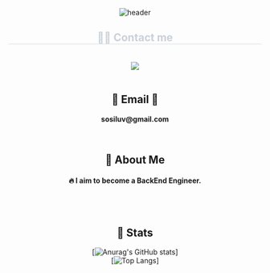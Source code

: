 <div align= "center">
  
  <!--Header-->
  ![header](https://capsule-render.vercel.app/api?type=waving&color=gradient&height=300&section=header&text=Good%20to%20see%20you%20%F0%9F%A4%97)
  
</div>
<div align= "center">
    <h2 style="border-bottom: 1px solid #d8dee4; color: #c9d1d9;"> 🧑‍💻 Contact me </h2> <br> 
    <div align= "center"> 
    <a href="mailto:sosiluv@gmail.com"> <img src="https://img.shields.io/badge/Gmail-EA4335?style=flat&logo=Gmail&logoColor=white&link=mailto:sosiluv@gmail.com"> </a>
</div><br>
  <h2 align="center">📧 Email 📧</h2>
  <p align="center">
    <Strong> sosiluv@gmail.com </Strong>
  </p><br>  
  <!--Body-->
  
  ## 👀 About Me
  #### :fire: I aim to become a BackEnd Engineer.<br/>
  <br/>
  <br/>
 
  ## 🤔 Stats
  [![Anurag's GitHub stats](https://github-readme-stats.vercel.app/api?username=sosiluv)]
  <br/>
  [![Top Langs](https://github-readme-stats.vercel.app/api/top-langs/?username=sosiluv)]
  
</div>

<!--
**sosiluv** is a ✨ _special_ ✨ repository because its `README.md` (this file) appears on your GitHub profile.

Here are some ideas to get you started:
- Hi there 👋
- 🔭 I’m currently working on ...
- 🌱 I’m currently learning ...
- 👯 I’m looking to collaborate on ...
- 🤔 I’m looking for help with ...
- 💬 Ask me about ...
- 📫 How to reach me: ...
- 😄 Pronouns: ...
- ⚡ Fun fact: ...
-->
 <!-- https://gist.github.com/rxaviers/7360908
       https://simpleicons.org/?q=api
       https://github.com/anuraghazra/github-readme-stats
       https://github.com/anuraghazra/github-readme-stats
  -->

